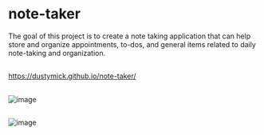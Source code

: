 # note-taker
The goal of this project is to create a note taking application that can help store and organize appointments, to-dos, and general items related to daily note-taking and organization.  

##
https://dustymick.github.io/note-taker/

##
![image](https://user-images.githubusercontent.com/75334749/110259268-61dcfc00-7f6c-11eb-896c-ec1fc9374502.png)

##
![image](https://user-images.githubusercontent.com/75334749/110259383-019a8a00-7f6d-11eb-9468-175c486e2cf3.png)
